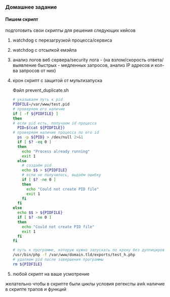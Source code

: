 ### Домашнее задание
#### Пишем скрипт
подготовить свои скрипты для решения следующих кейсов

1) watchdog с перезагрузкой процесса/сервиса
2) watchdog с отсылкой емэйла

3) анализ логов веб сервера/security лога - (на взлом/скорость ответа/выявление быстрых - медленных запросов, анализ IP адресов и кол-ва запросов от них)
    
4) крон скрипт с защитой от мультизапуска

    Файл prevent_duplicate.sh
    ```bash
    # указываем путь к pid
    PIDFILE=/var/www/test.pid
    # проверяем его наличие
    if [ -f ${PIDFILE} ]
    then
    # если pid есть, получаем id процесса
      PID=$(cat ${PIDFILE})
    # проверяем наличие процесса по его id
      ps -p ${PID} > /dev/null 2>&1
      if [ $? -eq 0 ]
      then
        echo "Process already running"
        exit 1
      else
        # создаём pid  
        echo $$ > ${PIDFILE}
        # если не получилось, выдаём ошибку
        if [ $? -ne 0 ]
        then
          echo "Could not create PID file"
          exit 1
        fi
      fi
    else
      echo $$ > ${PIDFILE}
      if [ $? -ne 0 ]
      then
        echo "Could not create PID file"
        exit 1
      fi
    fi
    
    # путь к программе, которую нужно запускать по крону без дуплицирования
    /usr/bin/php -f /var/www/domain.tld/exports/test_h.php
    # удаляем pid после завершения программы
    rm ${PIDFILE}
    ```

5) любой скрипт на ваше усмотрение

желательно чтобы в скрипте были
циклы
условия
регекспы
awk
наличие в скрипте трапов и функций